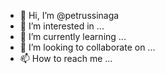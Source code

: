 - 👋 Hi, I’m @petrussinaga
- 👀 I’m interested in ...
- 🌱 I’m currently learning ...
- 💞️ I’m looking to collaborate on ...
- 📫 How to reach me ...

<!---
petrussinaga/petrussinaga is a ✨ special ✨ repository because its `README.md` (this file) appears on your GitHub profile.
You can click the Preview link to take a look at your changes.
--->
